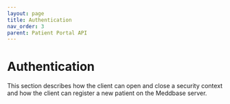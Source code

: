 ```yaml
---
layout: page
title: Authentication
nav_order: 3
parent: Patient Portal API
---
```


# Authentication
This section describes how the client can open and close a security context and how the client can register a new patient on the Meddbase server.